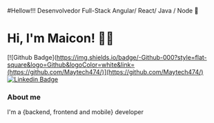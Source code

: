 #Hellow!!!
Desenvolvedor Full-Stack Angular/ React/ Java / Node 👾
# Hi, I'm Maicon! 👾🤖

[![Github Badge](https://img.shields.io/badge/-Github-000?style=flat-square&logo=Github&logoColor=white&link=(https://github.com/Maytech474/)](https://github.com/Maytech474/)
[![Linkedin Badge](https://img.shields.io/badge/-LinkedIn-blue?style=flat-square&logo=Linkedin&logoColor=white&link=https://https://www.linkedin.com/in/maiconbonfim-dev/)](https://https://www.linkedin.com/in/maiconbonfim-dev/)


### About me
I'm a {backend, frontend and mobile} developer 

